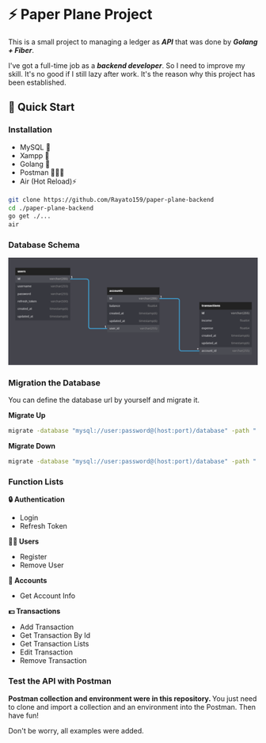 <h1>⚡️ Paper Plane Project</h1>
<p>This is a small project to managing a ledger as <strong><i>API</i></strong> that was done by <strong><i>Golang + Fiber</i></strong>.</p>
<p> 
I've got a full-time job as a <strong><i>backend developer</i></strong>. So I need to improve my skill. It's no good if I still lazy after work. It's the reason why this project has been established.</p>

<h2>📝 Quick Start</h2>
<h3>Installation</h3>
<ul>
    <li>MySQL 🐬</li>
    <li>Xampp 🦴</li>
    <li>Golang 🦫</li>
    <li>Postman 👨🏽‍🚀</li>
    <li>Air (Hot Reload)⚡️</li>
</ul>

```bash
git clone https://github.com/Rayato159/paper-plane-backend
cd ./paper-plane-backend
go get ./...
air
```

<h3>Database Schema</h3>
<img src="database_schema.png">

<h3>Migration the Database</h3>

<p>You can define the database url by yourself and migrate it.</p>

<p><strong>Migrate Up</strong></p>

```bash
migrate -database "mysql://user:password@(host:port)/database" -path "./pkg/database/migrations" up
```

<p><strong>Migrate Down</strong></p>

```bash
migrate -database "mysql://user:password@(host:port)/database" -path "./pkg/database/migrations" down
```

<h3>Function Lists</h3>
<strong>🔒 Authentication</strong>
<ul>
    <li>Login</li>
    <li>Refresh Token</li>
</ul>
<strong>🧑‍💻 Users</strong>
<ul>
    <li>Register</li>
    <li>Remove User</li>
</ul>
<strong>🧾 Accounts</strong>
<ul>
    <li>Get Account Info</li>
</ul>
<strong>💵 Transactions</strong>
<ul>
    <li>Add Transaction</li>
    <li>Get Transaction By Id</li>
    <li>Get Transaction Lists</li>
    <li>Edit Transaction</li>
    <li>Remove Transaction</li>
</ul>

<h3>Test the API with Postman</h3>
<p><strong>Postman collection and environment were in this repository. </strong>You just need to clone and import a collection and an environment into the Postman. Then have fun!
<p>Don't be worry, all examples were added.</p>